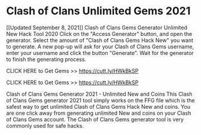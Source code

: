 Clash of Clans Unlimited Gems 2021
=====================================================
[[Updated September 8, 2021]] Clash of Clans Gems Generator Unlimited New Hack Tool 2020
Click on the "Access Generator" button, and open the generator. Select the amount of "Clash of Clans Gems Hack New" you want to generate. A new pop-up will ask for your Clash of Clans Gems username, enter your username and click the button "Generate". Wait for the generator to finish the generating process.

CLICK HERE to Get Gems >> https://cutt.ly/HWkBkSP

CLICK HERE to Get Gems >> https://cutt.ly/HWkBkSP

Clash of Clans Gems Generator 2021 - Unlimited New and Coins
This Clash of Clans Gems generator 2021 tool simply works on the FFG file which is the safest way to get unlimited Clash of Clans Gems Hack New and coins. You are one click away from generating unlimited New and coins on your Clash of Clans Gems account. The Clash of Clans Gems generator tool is very commonly used for safe hacks.
